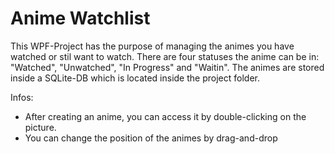 # Anime Watchlist


This WPF-Project has the purpose of managing the animes you have watched or stil want to watch.
There are four statuses the anime can be in: "Watched", "Unwatched", "In Progress" and "Waitin".
The animes are stored inside a SQLite-DB which is located inside the project folder.

Infos:
- After creating an anime, you can access it by double-clicking on the picture.
- You can change the position of the animes by drag-and-drop
